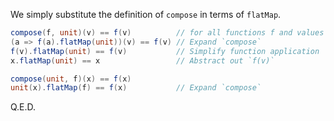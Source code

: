 We simply substitute the definition of `compose` in terms of `flatMap`.

```scala
compose(f, unit)(v) == f(v)          // for all functions f and values v
(a => f(a).flatMap(unit))(v) == f(v) // Expand `compose`
f(v).flatMap(unit) == f(v)           // Simplify function application
x.flatMap(unit) == x                 // Abstract out `f(v)`

compose(unit, f)(x) == f(x)
unit(x).flatMap(f) == f(x)           // Expand `compose`
```

Q.E.D.
